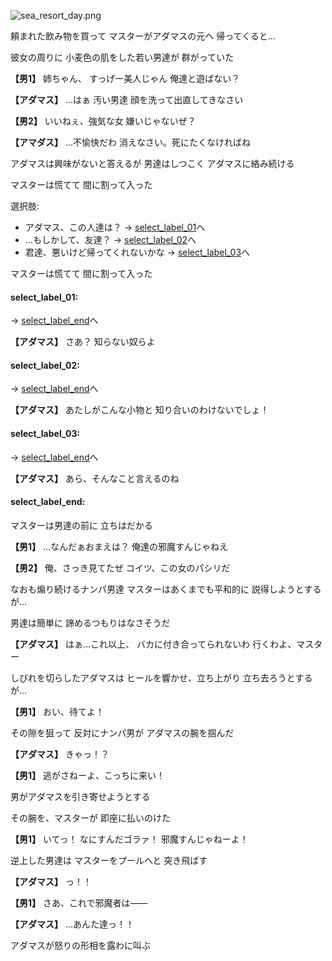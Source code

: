 
![sea_resort_day.png](../images/backgrounds/sea_resort_day.png)

頼まれた飲み物を買って
マスターがアダマスの元ヘ
帰ってくると…

彼女の周りに
小麦色の肌をした若い男達が
群がっていた

**【男1】**
姉ちゃん、
すっげー美人じゃん
俺達と遊ばない？

**【アダマス】**
…はぁ
汚い男達
顔を洗って出直してきなさい

**【男2】**
いいねぇ、強気な女
嫌いじゃないぜ？

**【アマダス】**
…不愉快だわ
消えなさい。死にたくなければね

アダマスは興味がないと答えるが
男達はしつこく
アダマスに絡み続ける

マスターは慌てて
間に割って入った

選択肢:
- アダマス、この人達は？ → [select_label_01](#select_label_01)へ
- …もしかして、友達？ → [select_label_02](#select_label_02)へ
- 君達、悪いけど帰ってくれないかな → [select_label_03](#select_label_03)へ

マスターは慌てて
間に割って入った

#### select_label_01:
 → [select_label_end](#select_label_end)へ

**【アダマス】**
さあ？
知らない奴らよ

#### select_label_02:
 → [select_label_end](#select_label_end)へ

**【アダマス】**
あたしがこんな小物と
知り合いのわけないでしょ！

#### select_label_03:
 → [select_label_end](#select_label_end)へ

**【アダマス】**
あら、そんなこと言えるのね

#### select_label_end:

マスターは男達の前に
立ちはだかる

**【男1】**
…なんだぁおまえは？
俺達の邪魔すんじゃねえ

**【男2】**
俺、さっき見てたぜ
コイツ、この女のパシリだ

なおも煽り続けるナンパ男達
マスターはあくまでも平和的に
説得しようとするが…

男達は簡単に
諦めるつもりはなさそうだ

**【アダマス】**
はぁ…これ以上、
バカに付き合ってられないわ
行くわよ、マスター

しびれを切らしたアダマスは
ヒールを響かせ、立ち上がり
立ち去ろうとするが…

**【男1】**
おい、待てよ！

その隙を狙って
反対にナンパ男が
アダマスの腕を掴んだ

**【アダマス】**
きゃっ！？

**【男1】**
逃がさねーよ、こっちに来い！

男がアダマスを引き寄せようとする

その腕を、マスターが
即座に払いのけた

**【男1】**
いてっ！
なにすんだゴラァ！
邪魔すんじゃねーよ！

逆上した男達は
マスターをプールへと
突き飛ばす

**【アダマス】**
っ！！

**【男1】**
さあ、これで邪魔者は――

**【アダマス】**
…あんた達っ！！

アダマスが怒りの形相を露わに叫ぶ
